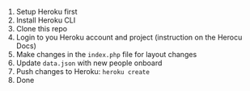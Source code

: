 1. Setup Heroku first
2. Install Heroku CLI
3. Clone this repo
4. Login to you Heroku account and project (instruction on the Herocu Docs)
5. Make changes in the `index.php` file for layout changes
6. Update `data.json` with new people onboard
7. Push changes to Heroku: `heroku create`
8. Done

